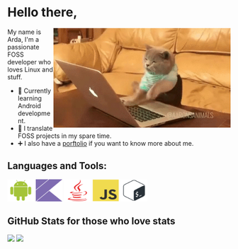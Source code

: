 # Hello there,
<img align="right" width="400" alt="Cateloper" src="img/cat.gif" />

My name is Arda, I'm a passionate FOSS developer who loves Linux and stuff.
- 🔭 Currently learning Android development.
- 🌱 I translate FOSS projects in my spare time.
- ➕ I also have a [porftolio](https://kavakci.dev) if you want to know more about me.

## Languages and Tools:
<div>
  <img title="Android" alt="android" height="50" width="60" src="img/android-plain.svg">
  <img alt="kotlin" height="50" width="60" src="img/kotlin-plain.svg">
  <img alt="java" height="50" width="60" src="img/java-plain.svg">
  <img alt="js" height="50" width="60" src="img/javascript-original.svg">
  <img alt="bash" height="50" width="60" src="img/bash-plain.svg">
</div>

## GitHub Stats for those who love stats
<div>
  <img height="170" src="https://github-readme-stats.vercel.app/api?username=dybdeskarphet&show_icons=true&theme=midnight-purple">
  <img height="170" src="https://github-readme-stats.vercel.app/api/top-langs/?username=dybdeskarphet&layout=compact&theme=midnight-purple">
</div>

